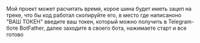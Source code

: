 Мой проект может расчитать время, корое шина будет иметь зацеп на треке, что бы код работал скопируйте его, в место где написаноно "ВАШ ТОКЕН" введите ваш токен, который можно получить в Telegram-боте BotFather,
далее заходите в своего бота, нажимаете старт и все готово
